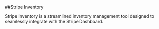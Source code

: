 ##Stripe Inventory

Stripe Inventory is a streamlined inventory management tool designed to seamlessly integrate with the Stripe Dashboard.
